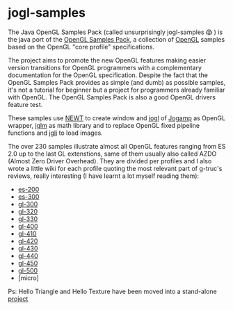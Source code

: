 # jogl-samples

The Java OpenGL Samples Pack (called unsurprisingly jogl-samples  :scream: ) is the java port of the [OpenGL Samples Pack](http://www.g-truc.net/project-0026.html), a collection of [OpenGL](http://www.opengl.org/) samples based on the OpenGL "core profile" specifications.

The project aims to promote the new OpenGL features making easier version transitions for OpenGL programmers with a complementary documentation for the OpenGL specification. Despite the fact that the OpenGL Samples Pack provides as simple (and dumb) as possible samples, it's not a tutorial for beginner but a project for programmers already familiar with OpenGL. The OpenGL Samples Pack is also a good OpenGL drivers feature test.

These samples use [NEWT](http://jogamp.org/jogl/doc/NEWT-Overview.html) to create window and [jogl](http://jogamp.org/jogl/www/) of [Jogamp](http://jogamp.org/) as OpenGL wrapper, [jglm](https://github.com/elect86/Jglm) as math library and to replace OpenGL fixed pipeline functions and [jgli](https://github.com/elect86/jgli) to load images. 

The over 230 samples illustrate almost all OpenGL features ranging from ES 2.0 up to the last GL extenstions, same of them usually also called AZDO (Almost Zero Driver Overhead). They are divided per profiles and I also wrote a little wiki for each profile quoting the most relevant part of g-truc's reviews, really interesting (I have learnt a lot myself reading them):

* [es-200](https://github.com/elect86/jogl-samples/tree/master/jogl-samples/src/tests/es_200)
* [es-300](https://github.com/elect86/jogl-samples/tree/master/jogl-samples/src/tests/es_300)
* [gl-300](https://github.com/elect86/jogl-samples/tree/master/jogl-samples/src/tests/gl_300)
* [gl-320](https://github.com/elect86/jogl-samples/tree/master/jogl-samples/src/tests/gl_320)
* [gl-330](https://github.com/elect86/jogl-samples/tree/master/jogl-samples/src/tests/gl_330)
* [gl-400](https://github.com/elect86/jogl-samples/tree/master/jogl-samples/src/tests/gl_400)
* [gl-410](https://github.com/elect86/jogl-samples/tree/master/jogl-samples/src/tests/gl_410)
* [gl-420](https://github.com/elect86/jogl-samples/tree/master/jogl-samples/src/tests/gl_420)
* [gl-430](https://github.com/elect86/jogl-samples/tree/master/jogl-samples/src/tests/gl_430)
* [gl-440](https://github.com/elect86/jogl-samples/tree/master/jogl-samples/src/tests/gl_440)
* [gl-450](https://github.com/elect86/jogl-samples/tree/master/jogl-samples/src/tests/gl_450)
* [gl-500](https://github.com/elect86/jogl-samples/tree/master/jogl-samples/src/tests/gl_500)
* [micro]


Ps: Hello Triangle and Hello Texture have been moved into a stand-alone [project](https://github.com/elect86/helloTriangle)
